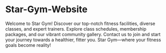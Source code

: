 # Star-Gym-Website
Welcome to Star Gym! Discover our top-notch fitness facilities, diverse classes, and expert trainers. Explore class schedules, membership packages, and our vibrant community gallery. Contact us to join and start your journey towards a healthier, fitter you. Star Gym—where your fitness goals become reality!
